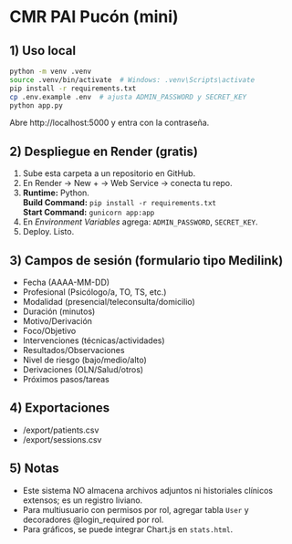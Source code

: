 # CMR PAI Pucón (mini)

## 1) Uso local
```bash
python -m venv .venv
source .venv/bin/activate  # Windows: .venv\Scripts\activate
pip install -r requirements.txt
cp .env.example .env  # ajusta ADMIN_PASSWORD y SECRET_KEY
python app.py
```
Abre http://localhost:5000 y entra con la contraseña.

## 2) Despliegue en Render (gratis)
1. Sube esta carpeta a un repositorio en GitHub.
2. En Render → New + → Web Service → conecta tu repo.
3. **Runtime:** Python.  
   **Build Command:** `pip install -r requirements.txt`  
   **Start Command:** `gunicorn app:app`
4. En *Environment Variables* agrega: `ADMIN_PASSWORD`, `SECRET_KEY`.  
5. Deploy. Listo.

## 3) Campos de sesión (formulario tipo Medilink)
- Fecha (AAAA-MM-DD)  
- Profesional (Psicólogo/a, TO, TS, etc.)  
- Modalidad (presencial/teleconsulta/domicilio)  
- Duración (minutos)  
- Motivo/Derivación  
- Foco/Objetivo  
- Intervenciones (técnicas/actividades)  
- Resultados/Observaciones  
- Nivel de riesgo (bajo/medio/alto)  
- Derivaciones (OLN/Salud/otros)  
- Próximos pasos/tareas

## 4) Exportaciones
- /export/patients.csv  
- /export/sessions.csv

## 5) Notas
- Este sistema NO almacena archivos adjuntos ni historiales clínicos extensos; es un registro liviano.  
- Para multiusuario con permisos por rol, agregar tabla `User` y decoradores @login_required por rol.  
- Para gráficos, se puede integrar Chart.js en `stats.html`.
